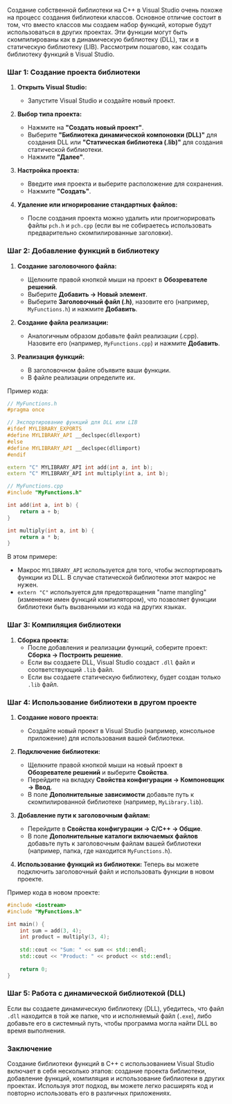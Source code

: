 Создание собственной библиотеки на C++ в Visual Studio очень похоже на процесс создания библиотеки классов. Основное отличие состоит в том, что вместо классов мы создаем набор функций, которые будут использоваться в других проектах. Эти функции могут быть скомпилированы как в динамическую библиотеку (DLL), так и в статическую библиотеку (LIB). Рассмотрим пошагово, как создать библиотеку функций в Visual Studio.

### Шаг 1: Создание проекта библиотеки

1. **Открыть Visual Studio:**
   - Запустите Visual Studio и создайте новый проект.

2. **Выбор типа проекта:**
   - Нажмите на **"Создать новый проект"**.
   - Выберите **"Библиотека динамической компоновки (DLL)"** для создания DLL или **"Статическая библиотека (.lib)"** для создания статической библиотеки.
   - Нажмите **"Далее"**.

3. **Настройка проекта:**
   - Введите имя проекта и выберите расположение для сохранения.
   - Нажмите **"Создать"**.

4. **Удаление или игнорирование стандартных файлов:**
   - После создания проекта можно удалить или проигнорировать файлы `pch.h` и `pch.cpp` (если вы не собираетесь использовать предварительно скомпилированные заголовки).

### Шаг 2: Добавление функций в библиотеку

1. **Создание заголовочного файла:**
   - Щелкните правой кнопкой мыши на проект в **Обозревателе решений**.
   - Выберите **Добавить → Новый элемент**.
   - Выберите **Заголовочный файл (.h)**, назовите его (например, `MyFunctions.h`) и нажмите **Добавить**.

2. **Создание файла реализации:**
   - Аналогичным образом добавьте файл реализации (.cpp). Назовите его (например, `MyFunctions.cpp`) и нажмите **Добавить**.

3. **Реализация функций:**
   - В заголовочном файле объявите ваши функции.
   - В файле реализации определите их.

Пример кода:

```cpp
// MyFunctions.h
#pragma once

// Экспортирование функций для DLL или LIB
#ifdef MYLIBRARY_EXPORTS
#define MYLIBRARY_API __declspec(dllexport)
#else
#define MYLIBRARY_API __declspec(dllimport)
#endif

extern "C" MYLIBRARY_API int add(int a, int b);
extern "C" MYLIBRARY_API int multiply(int a, int b);
```

```cpp
// MyFunctions.cpp
#include "MyFunctions.h"

int add(int a, int b) {
    return a + b;
}

int multiply(int a, int b) {
    return a * b;
}
```

В этом примере:
- Макрос `MYLIBRARY_API` используется для того, чтобы экспортировать функции из DLL. В случае статической библиотеки этот макрос не нужен.
- `extern "C"` используется для предотвращения "name mangling" (изменение имен функций компилятором), что позволяет функции библиотеки быть вызванными из кода на других языках.

### Шаг 3: Компиляция библиотеки

1. **Сборка проекта:**
   - После добавления и реализации функций, соберите проект: **Сборка → Построить решение**.
   - Если вы создаете DLL, Visual Studio создаст `.dll` файл и соответствующий `.lib` файл.
   - Если вы создаете статическую библиотеку, будет создан только `.lib` файл.

### Шаг 4: Использование библиотеки в другом проекте

1. **Создание нового проекта:**
   - Создайте новый проект в Visual Studio (например, консольное приложение) для использования вашей библиотеки.

2. **Подключение библиотеки:**
   - Щелкните правой кнопкой мыши на новый проект в **Обозревателе решений** и выберите **Свойства**.
   - Перейдите на вкладку **Свойства конфигурации → Компоновщик → Ввод**.
   - В поле **Дополнительные зависимости** добавьте путь к скомпилированной библиотеке (например, `MyLibrary.lib`).

3. **Добавление пути к заголовочным файлам:**
   - Перейдите в **Свойства конфигурации → C/C++ → Общие**.
   - В поле **Дополнительные каталоги включаемых файлов** добавьте путь к заголовочным файлам вашей библиотеки (например, папка, где находится `MyFunctions.h`).

4. **Использование функций из библиотеки:**
   Теперь вы можете подключить заголовочный файл и использовать функции в новом проекте.

Пример кода в новом проекте:

```cpp
#include <iostream>
#include "MyFunctions.h"

int main() {
    int sum = add(3, 4);
    int product = multiply(3, 4);
    
    std::cout << "Sum: " << sum << std::endl;
    std::cout << "Product: " << product << std::endl;
    
    return 0;
}
```

### Шаг 5: Работа с динамической библиотекой (DLL)

Если вы создаете динамическую библиотеку (DLL), убедитесь, что файл `.dll` находится в той же папке, что и исполняемый файл (`.exe`), либо добавьте его в системный путь, чтобы программа могла найти DLL во время выполнения.

### Заключение

Создание библиотеки функций в C++ с использованием Visual Studio включает в себя несколько этапов: создание проекта библиотеки, добавление функций, компиляция и использование библиотеки в других проектах. Используя этот подход, вы можете легко расширять код и повторно использовать его в различных приложениях.
